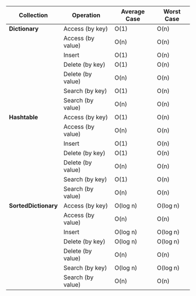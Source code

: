 
| Collection           | Operation               | Average Case | Worst Case |
|----------------------|-------------------------|--------------|------------|
| **Dictionary**       | Access (by key)         | O(1)         | O(n)       |
|                      | Access (by value)       | O(n)         | O(n)       |
|                      | Insert                  | O(1)         | O(n)       |
|                      | Delete (by key)         | O(1)         | O(n)       |
|                      | Delete (by value)       | O(n)         | O(n)       |
|                      | Search (by key)         | O(1)         | O(n)       |
|                      | Search (by value)       | O(n)         | O(n)       |
| **Hashtable**        | Access (by key)         | O(1)         | O(n)       |
|                      | Access (by value)       | O(n)         | O(n)       |
|                      | Insert                  | O(1)         | O(n)       |
|                      | Delete (by key)         | O(1)         | O(n)       |
|                      | Delete (by value)       | O(n)         | O(n)       |
|                      | Search (by key)         | O(1)         | O(n)       |
|                      | Search (by value)       | O(n)         | O(n)       |
| **SortedDictionary** | Access (by key)         | O(log n)     | O(log n)   |
|                      | Access (by value)       | O(n)         | O(n)       |
|                      | Insert                  | O(log n)     | O(log n)   |
|                      | Delete (by key)         | O(log n)     | O(log n)   |
|                      | Delete (by value)       | O(n)         | O(n)       |
|                      | Search (by key)         | O(log n)     | O(log n)   |
|                      | Search (by value)       | O(n)         | O(n)       |
